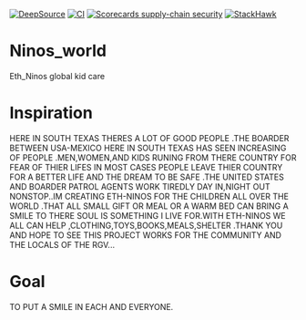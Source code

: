 [![DeepSource](https://deepsource.io/gh/KOSASIH/Ninos_world.svg/?label=active+issues&show_trend=true&token=Jx2kEZwkgXqs2VEYA1H6H6NK)](https://deepsource.io/gh/KOSASIH/Ninos_world/?ref=repository-badge)
[![CI](https://github.com/KOSASIH/Ninos_world/actions/workflows/blank.yml/badge.svg)](https://github.com/KOSASIH/Ninos_world/actions/workflows/blank.yml)
[![Scorecards supply-chain security](https://github.com/KOSASIH/Ninos_world/actions/workflows/scorecards.yml/badge.svg)](https://github.com/KOSASIH/Ninos_world/actions/workflows/scorecards.yml)
[![StackHawk](https://github.com/KOSASIH/Ninos_world/actions/workflows/stackhawk.yml/badge.svg)](https://github.com/KOSASIH/Ninos_world/actions/workflows/stackhawk.yml)

# Ninos_world

Eth_Ninos global kid care

# Inspiration

HERE IN SOUTH TEXAS THERES A LOT OF GOOD PEOPLE .THE BOARDER BETWEEN USA-MEXICO HERE IN SOUTH TEXAS HAS SEEN INCREASING OF PEOPLE .MEN,WOMEN,AND KIDS RUNING FROM THERE COUNTRY FOR FEAR OF THIER LIFES IN MOST CASES PEOPLE LEAVE THIER COUNTRY FOR A BETTER LIFE AND THE DREAM TO BE SAFE .THE UNITED STATES AND BOARDER PATROL AGENTS WORK TIREDLY DAY IN,NIGHT OUT NONSTOP..IM CREATING ETH-NINOS FOR THE CHILDREN ALL OVER THE WORLD .THAT ALL SMALL GIFT OR MEAL OR A WARM BED CAN BRING A SMILE TO THERE SOUL IS SOMETHING I LIVE FOR.WITH ETH-NINOS WE ALL CAN HELP ,CLOTHING,TOYS,BOOKS,MEALS,SHELTER .THANK YOU AND HOPE TO SEE THIS PROJECT WORKS FOR THE COMMUNITY AND THE LOCALS OF THE RGV...

# Goal

TO PUT A SMILE IN EACH AND EVERYONE.
